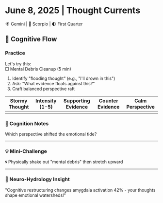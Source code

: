 # June 8, 2025 | Thought Currents  
☀️ Gemini | 🌙 Scorpio | 🌓 First Quarter  

## 🌊 Cognitive Flow  

### Practice  
Let's try this:  
□ Mental Debris Cleanup (5 min)  
1. Identify "flooding thought" (e.g., "I'll drown in this")  
2. Ask: "What evidence floats against this?"  
3. Craft balanced perspective raft  

| Stormy Thought | Intensity (1-5) | Supporting Evidence | Counter Evidence | Calm Perspective |
|----------------|------------------|----------------------|------------------|------------------|
|                |                  |                      |                  |                  |

### 📝 Cognition Notes  
Which perspective shifted the emotional tide?  
_______________________

### 💡 Mini-Challenge  
🌀 Physically shake out "mental debris" then stretch upward  
_______________________

### 💫 Neuro-Hydrology Insight  
"Cognitive restructuring changes amygdala activation 42% - your thoughts shape emotional watersheds!" 